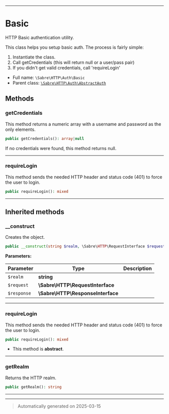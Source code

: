 ***

# Basic

HTTP Basic authentication utility.

This class helps you setup basic auth. The process is fairly simple:

1. Instantiate the class.
2. Call getCredentials (this will return null or a user/pass pair)
3. If you didn't get valid credentials, call 'requireLogin'

* Full name: `\Sabre\HTTP\Auth\Basic`
* Parent class: [`\Sabre\HTTP\Auth\AbstractAuth`](./AbstractAuth.md)




## Methods


### getCredentials

This method returns a numeric array with a username and password as the
only elements.

```php
public getCredentials(): array|null
```

If no credentials were found, this method returns null.










***

### requireLogin

This method sends the needed HTTP header and status code (401) to force
the user to login.

```php
public requireLogin(): mixed
```












***


## Inherited methods


### __construct

Creates the object.

```php
public __construct(string $realm, \Sabre\HTTP\RequestInterface $request, \Sabre\HTTP\ResponseInterface $response): mixed
```








**Parameters:**

| Parameter | Type | Description |
|-----------|------|-------------|
| `$realm` | **string** |  |
| `$request` | **\Sabre\HTTP\RequestInterface** |  |
| `$response` | **\Sabre\HTTP\ResponseInterface** |  |





***

### requireLogin

This method sends the needed HTTP header and status code (401) to force
the user to login.

```php
public requireLogin(): mixed
```




* This method is **abstract**.







***

### getRealm

Returns the HTTP realm.

```php
public getRealm(): string
```












***


***
> Automatically generated on 2025-03-15
